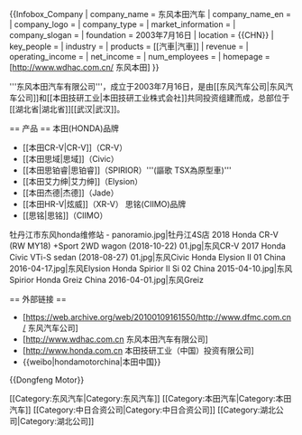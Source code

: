 {{Infobox_Company
|  company_name   = 东风本田汽车
|  company_name_en  =
|  company_logo   = 
| company_type   = 
| market_information = 
|  company_slogan = 
|  foundation     = 2003年7月16日
|  location       = {{CHN}}
|  key_people     = 
|  industry       = 
|  products       = [[汽車|汽車]]
|  revenue        = 
|  operating_income = 
|  net_income     =
|  num_employees  = 
|  homepage       =[http://www.wdhac.com.cn/ 东风本田]
}}

'''东风本田汽车有限公司'''，成立于2003年7月16日，是由[[东风汽车公司|东风汽车公司]]和[[本田技研工业|本田技研工业株式会社]]共同投资组建而成，总部位于[[湖北省|湖北省]][[武汉|武汉]]。

== 产品 ==
本田(HONDA)品牌
* [[本田CR-V|CR-V]]（CR-V）
* [[本田思域|思域]]（Civic）
* [[本田思铂睿|思铂睿]]（SPIRIOR）'''(謳歌 TSX為原型車)'''
* [[本田艾力绅|艾力绅]]（Elysion）
* [[本田杰德|杰德]]（Jade）
* [[本田HR-V|炫威]]（XR-V）
思铭(CIIMO)品牌
* [[思铭|思铭]]（CIIMO）
<gallery>
牡丹江市东风honda维修站 - panoramio.jpg|牡丹江4S店
2018 Honda CR-V (RW MY18) +Sport 2WD wagon (2018-10-22) 01.jpg|东风CR-V
2017 Honda Civic VTi-S sedan (2018-08-27) 01.jpg|东风Civic
Honda Elysion II 01 China 2016-04-17.jpg|东风Elysion 
Honda Spirior II Si 02 China 2015-04-10.jpg|东风Spirior
Honda Greiz China 2016-04-01.jpg|东风Greiz
</gallery>

== 外部链接 ==
* [https://web.archive.org/web/20100109161550/http://www.dfmc.com.cn/ 东风汽车公司]
* [http://www.wdhac.com.cn 东风本田汽车有限公司]
* [http://www.honda.com.cn 本田技研工业（中国）投资有限公司]
* {{weibo|hondamotorchina|本田中国}}

{{Dongfeng Motor}}

[[Category:东风汽车|Category:东风汽车]]
[[Category:本田汽车|Category:本田汽车]]
[[Category:中日合资公司|Category:中日合资公司]]
[[Category:湖北公司|Category:湖北公司]]